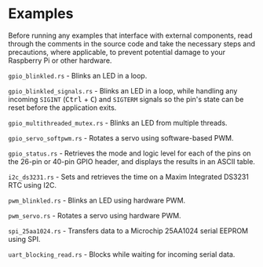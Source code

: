 # Examples

Before running any examples that interface with external components, read through the comments in the source code and take the necessary steps and precautions, where applicable, to prevent potential damage to your Raspberry Pi or other hardware.

`gpio_blinkled.rs` - Blinks an LED in a loop.

`gpio_blinkled_signals.rs` - Blinks an LED in a loop, while handling any incoming `SIGINT` (<kbd>Ctrl</kbd> + <kbd>C</kbd>) and `SIGTERM` signals so the pin's state can be reset before the application exits.

`gpio_multithreaded_mutex.rs` - Blinks an LED from multiple threads.

`gpio_servo_softpwm.rs` - Rotates a servo using software-based PWM.

`gpio_status.rs` - Retrieves the mode and logic level for each of the pins on the 26-pin or 40-pin GPIO header, and displays the results in an ASCII table.

`i2c_ds3231.rs` - Sets and retrieves the time on a Maxim Integrated DS3231 RTC using I2C.

`pwm_blinkled.rs` - Blinks an LED using hardware PWM.

`pwm_servo.rs` - Rotates a servo using hardware PWM.

`spi_25aa1024.rs` - Transfers data to a Microchip 25AA1024 serial EEPROM using SPI.

`uart_blocking_read.rs` - Blocks while waiting for incoming serial data.
